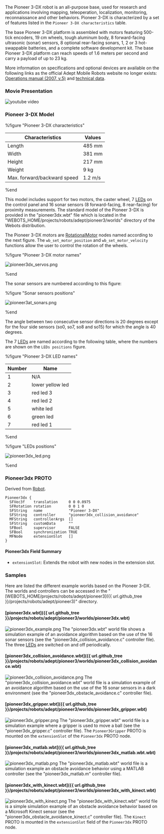 The Pioneer 3-DX robot is an all-purpose base, used for research and applications involving mapping, teleoperation, localization, monitoring, reconnaissance and other behaviors.
Pioneer 3-DX is characterized by a set of features listed in the `Pioneer 3-DX characteristics` table.

The base Pioneer 3-DX platform is assembled with motors featuring 500-tick encoders, 19 cm wheels, tough aluminum body, 8 forward-facing ultrasonic (sonar) sensors, 8 optional rear-facing sonars, 1, 2 or 3 hot-swappable batteries, and a complete software development kit.
The base Pioneer 3-DX platform can reach speeds of 1.6 meters per second and carry a payload of up to 23 kg.

More information on specifications and optional devices are available on the following links as the official Adept Mobile Robots website no longer exists: [Operations manual (2007, v.5)](http://vigir.missouri.edu/~gdesouza/Research/MobileRobotics/Software/P3OpMan5.pdf) and [technical data](https://www.generationrobots.com/media/Pioneer3DX-P3DX-RevA.pdf).

### Movie Presentation

![youtube video](https://www.youtube.com/watch?v=x52vlsr8Ic0)

### Pioneer 3-DX Model

%figure "Pioneer 3-DX characteristics"

| Characteristics             | Values       |
| --------------------------- | ------------ |
| Length                      | 485 mm       |
| Width                       | 381 mm       |
| Height                      | 217 mm       |
| Weight                      | 9 kg         |
| Max. forward/backward speed | 1.2 m/s      |

%end

This model includes support for two motors, the caster wheel, 7 [LEDs](https://cyberbotics.com/doc/reference/led) on the control panel and 16 sonar sensors (8 forward-facing, 8 rear-facing) for proximity measurements.
The standard model of the Pioneer 3-DX is provided in the "pioneer3dx.wbt" file which is located in the "WEBOTS\_HOME/projects/robots/adept/pioneer3/worlds" directory of the Webots distribution.

The Pioneer 3-DX motors are [RotationalMotor](https://cyberbotics.com/doc/reference/rotationalmotor) nodes named according to the next figure.
The `wb_set_motor_position` and `wb_set_motor_velocity` functions allow the user to control the rotation of the wheels.

%figure "Pioneer 3-DX motor names"

![pioneer3dx_servos.png](images/pioneer-3dx/servos.png)

%end

The sonar sensors are numbered according to this figure:

%figure "Sonar sensors positions"

![pioneer3at_sonars.png](images/pioneer-3dx/sonars.png)

%end

The angle between two consecutive sensor directions is 20 degrees except for the four side sensors (so0, so7, so8 and so15) for which the angle is 40 degrees.

The 7 [LEDs](https://cyberbotics.com/doc/reference/led) are named according to the following table, where the numbers are shown on the `LEDs positions` figure.

%figure "Pioneer 3-DX LED names"

| Number | Name             |
| ------ | ---------------- |
| 1      | N/A              |
| 2      | lower yellow led |
| 3      | red led 3        |
| 4      | red led 2        |
| 5      | white led        |
| 6      | green led        |
| 7      | red led 1        |

%end

%figure "LEDs positions"

![pioneer3dx_led.png](images/pioneer-3dx/leds.png)

%end

### Pioneer3dx PROTO

Derived from [Robot](https://cyberbotics.com/doc/reference/robot).

```
Pioneer3dx {
  SFVec3f    translation     0 0 0.0975
  SFRotation rotation        0 0 1 0
  SFString   name            "Pioneer 3-DX"
  SFString   controller      "pioneer3dx_collision_avoidance"
  MFString   controllerArgs  []
  SFString   customData      ""
  SFBool     supervisor      FALSE
  SFBool     synchronization TRUE
  MFNode     extensionSlot   []
}
```

#### Pioneer3dx Field Summary

- `extensionSlot`: Extends the robot with new nodes in the extension slot.

### Samples

Here are listed the different example worlds based on the Pioneer 3-DX.
The worlds and controllers can be accessed in the "[WEBOTS\_HOME/projects/robots/adept/pioneer3]({{ url.github_tree }}/projects/robots/adept/pioneer3)" directory.

#### [pioneer3dx.wbt]({{ url.github_tree }}/projects/robots/adept/pioneer3/worlds/pioneer3dx.wbt)

![pioneer3dx_example.png](images/pioneer-3dx/pioneer3dx.wbt.thumbnail.jpg) The "pioneer3dx.wbt" world file shows a simulation example of an avoidance algorithm based on the use of the 16 sonar sensors (see the "pioneer3dx\_collision\_avoidance.c" controller file).
The three [LEDs](https://cyberbotics.com/doc/reference/led) are switched on and off periodically.

#### [pioneer3dx\_collision\_avoidance.wbt]({{ url.github_tree }}/projects/robots/adept/pioneer3/worlds/pioneer3dx\_collision\_avoidance.wbt)

![pioneer3dx_collision_avoidance.png](images/pioneer-3dx/pioneer3dx_collision_avoidance.wbt.thumbnail.jpg) The "pioneer3dx\_collision\_avoidance.wbt" world file is a simulation example of an avoidance algorithm based on the use of the 16 sonar sensors in a dark environment (see the "pioneer3dx\_obstacle\_avoidance.c" controller file).

#### [pioneer3dx\_gripper.wbt]({{ url.github_tree }}/projects/robots/adept/pioneer3/worlds/pioneer3dx\_gripper.wbt)

![pioneer3dx_gripper.png](images/pioneer-3dx/pioneer3dx_gripper.wbt.thumbnail.jpg) The "pioneer3dx_gripper.wbt" world file is a simulation example where a gripper is used to move a ball (see the "pioneer3dx\_gripper.c" controller file).
The `Pioneer3Gripper` PROTO is mounted on the `extensionSlot` of the `Pioneer3dx` PROTO node.

#### [pioneer3dx\_matlab.wbt]({{ url.github_tree }}/projects/robots/adept/pioneer3/worlds/pioneer3dx\_matlab.wbt.wbt)

![pioneer3dx_matlab.png](images/pioneer-3dx/pioneer3dx_matlab.wbt.thumbnail.jpg) The "pioneer3dx_matlab.wbt" world file is a simulation example an obstacle avoidance behavior using a MATLAB controller (see the "pioneer3dx\_matlab.m" controller file).

#### [pioneer3dx\_with\_kinect.wbt]({{ url.github_tree }}/projects/robots/adept/pioneer3/worlds/pioneer3dx\_with\_kinect.wbt)

![pioneer3dx_with_kinect.png](images/pioneer-3dx/pioneer3dx_with_kinect.wbt.thumbnail.jpg) The "pioneer3dx\_with\_kinect.wbt" world file is a simple simulation example of an obstacle avoidance behavior based on a Microsoft Kinect sensor (see the "pioneer3dx\_obstacle\_avoidance\_kinect.c" controller file).
The `Kinect` PROTO is mounted in the `extensionSlot` field of the `Pioneer3dx` PROTO node.
